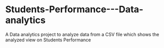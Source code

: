 # Students-Performance---Data-analytics
A Data analytics project to analyze data from a CSV file which shows the analyzed view on Students Performance 
